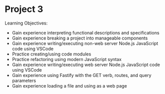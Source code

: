 # Project 3

Learning Objectives:
  - Gain experience interpreting functional descriptions and specifications
  - Gain experience breaking a project into manageable components
  - Gain experience writing/executing non-web server Node.js JavaScript code using VSCode
  - Practice creating/using code modules
  - Practice refactoring using modern JavaScript syntax
  - Gain experience writing/executing web server Node.js JavaScript code using VSCode
  - Gain experience using Fastify with the GET verb, routes, and query parameters
  - Gain experience loading a file and using as a web page
